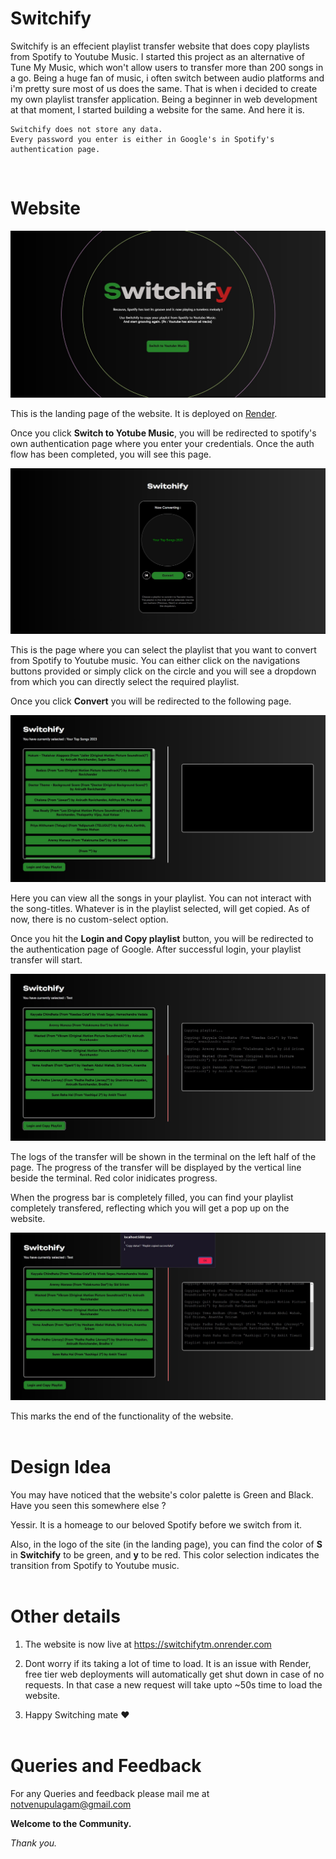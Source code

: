 # Switchify
 
 Switchify is an effecient playlist transfer website that does copy playlists from Spotify to Youtube Music. I started this project as an alternative of Tune My Music, which won't allow users to transfer more than 200 songs in a go. Being a huge fan of music, i often switch between audio platforms and i'm pretty sure most of us does the same. That is when i decided to create my own playlist transfer application. Being a beginner in web development at that moment, I started building a website for the same. And here it is.

    Switchify does not store any data.
    Every password you enter is either in Google's in Spotify's authentication page.
<br>

# Website

![alt text](images/image.jpg)

This is the landing page of the website. It is deployed on <a href="https://render.com">Render</a>.

Once you click **Switch to Yotube Music**, you will be redirected to spotify's own authentication page where you enter your credentials. Once the auth flow has been completed, you will see this page.

![alt text](images/image2.jpg)

This is the page where you can select the playlist that you want to convert from Spotify to Youtube music. You can either click on the navigations buttons provided or simply click on the circle and you will see a dropdown from which you can directly select the required playlist. 

Once you click **Convert** you will be redirected to the following page.

![alt text](images/image3.jpg)

Here you can view all the songs in your playlist. You can not interact with the song-titles. Whatever is in the playlist selected, will get copied. As of now, there is no custom-select option.

Once you hit the **Login and Copy playlist** button, you will be redirected to the authentication page of Google. After successful login, your playlist transfer will start. 

![alt text](images/image4.jpg)

The logs of the transfer will be shown in the terminal on the left half of the page. The progress
of the transfer will be displayed by the vertical line beside the terminal. Red color inidicates progress.

When the progress bar is completely filled, you can find your playlist completely transfered, reflecting which you will get a pop up on the website.

![alt text](images/image5.jpg)

This marks the end of the functionality of the website.
<br><br>

# Design Idea

You may have noticed that the website's color palette is Green and Black. Have you seen this somewhere else ?

Yessir. It is a homeage to our beloved Spotify before we switch from it.

Also, in the logo of the site (in the landing page), you can find the color of **S** in **Switchify** to be green, and **y** to be red. This color selection indicates the transition from Spotify to Youtube music.
<br><br>

# Other details

1. The website is now live at <a href="https://switchifytm.onrender.com">https://switchifytm.onrender.com</a>

2. Dont worry if its taking a lot of time to load. It is an issue with Render, free tier web deployments will automatically get shut down in case of no requests. In that case a new request will take upto ~50s time to load the website.

3. Happy Switching mate ❤️
<br><br>

# Queries and Feedback

For any Queries and feedback please mail me at notvenupulagam@gmail.com

**Welcome to the Community.**

*Thank you.*
